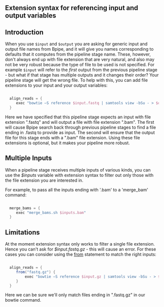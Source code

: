 ## Extension syntax for referencing input and output variables

## Introduction

When you use `$input` and `$output` you are asking for generic input and output file names from Bpipe, and it will give you names corresponding to defaults that it computes from the pipeline stage name. These, however, don't always end up with file extension that are very natural, and also may not be very robust because the type of file to be used is not specified. For example `$input` will refer to the *first* output from the previous pipeline stage - but what if that stage has multiple outputs and it changes their order? Your pipeline stage will get the wrong file. To help with this, you can add file extensions to your input and your output variables:
```groovy 

  align_reads = {
     exec "bowtie –S reference $input.fastq | samtools view -bSu - > $output.bam"
  }
```

Here we have specified that this pipeline stage expects an input with file extension ".fastq" and will output a file with file extension ".bam". The first will cause Bpipe search back through previous pipeline stages to find a file ending in .fastq to provide as input. The second will ensure that the output file for this stage ends with a ".bam" file extension.  Using these file extensions is optional, but it makes your pipeline more robust.

## Multiple Inputs

When a pipeline stage receives multiple inputs of various kinds, you can use the *$inputs* variable with extension syntax to filter out only those with the file extension you are interested in.

For example, to pass all the inputs ending with '.bam' to a 'merge_bam' command:
```groovy 

  merge_bams = {
     exec "merge_bams.sh $inputs.bam"
  }
```

## Limitations

At the moment extension syntax only works to filter a single file extension. Hence you can't ask for *$input.fastq.gz* - this will cause an error. For these cases you can consider using the [from](Language/From) statement to match the right inputs:

```groovy 

  align_reads = {
     from("fastq.gz") {
         exec "bowtie –S reference $input.gz | samtools view -bSu - > $output.bam"
     }
  }
```

Here we can be sure we'll only match files ending in ".fastq.gz" in our bowtie command.
